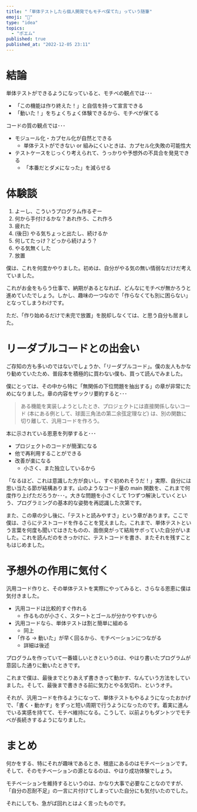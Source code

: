 ```yaml
---
title: "「単体テストしたら個人開発でもモチベ保てた」っていう随筆"
emoji: "💪"
type: "idea"
topics:
  - "ポエム"
published: true
published_at: "2022-12-05 23:11"
---
```


# 結論

単体テストができるようになっていると、モチベの観点では･･･

* 「この機能は作り終えた！」と自信を持って宣言できる
* 「動いた！」をちょくちょく体験できるから、モチベが保てる

コードの質の観点では･･･

* モジュール化・カプセル化が自然とできる
  * 単体テストができない or 組みにくいときは、カプセル化失敗の可能性大
* テストケースをじっくり考えられて、うっかりや予想外の不具合を発見できる
  * 「本番だとダメになった」を減らせる

# 体験談

1. よーし、こういうプログラム作るぞー
2. 何から手付けるかな？あれ作ろ、これ作ろ
3. 疲れた
4. (後日) やる気ちょっと出たし、続けるか
5. 何してたっけ？どっから続けよう？
6. やる気無くした
7. 放置

僕は、これを何度かやりました。初めは、自分がやる気の無い情弱なだけだ考えていました。

これがお金をもらう仕事で、納期があるとなれば、どんなにモチベが無かろうと進めていたでしょう。しかし、趣味の一つなので「作らなくても別に困らない」となってしまうわけです。

ただ、「作り始めるだけで未完で放置」を脱却しなくては、と思う自分も居ました。

# リーダブルコードとの出会い

ご存知の方も多いのではないでしょうか、「リーダブルコード」。僕の友人もかなり勧めていたため、普段本を積極的に買わない僕も、買って読んでみました。

僕にとっては、その中から特に「無関係の下位問題を抽出する」の章が非常にためになりました。章の内容をザックリ要約すると･･･

> ある機能を実装しようとしたとき、プロジェクトには直接関係しないコード (本にある例として、球面三角法の第二余弦定理など) は、別の関数に切り離して、汎用コードを作ろう。

本に示されている恩恵を列挙すると･･･

* プロジェクトのコードが簡潔になる
* 他で再利用することができる
* 改善が楽になる
  * 小さく、また独立しているから

「なるほど、これは意識した方が良いし、すぐ初めれそうだ！」実際、自分には思い当たる節が結構あります。山のようなコード量の main 関数を、これまで何度作り上げただろうか･･･。大きな問題を小さくして 1つずつ解決していくという、プログラミングの基本的な姿勢を再認識した次第です。

また、この章の少し後に、「テストと読みやすさ」という章があります。ここで僕は、さらにテストコードを作ることを覚えました。これまで、単体テストという言葉を何度も聞いてはきたものの、面倒臭がって結局サボっていた自分がいました。これを読んだのをきっかけに、テストコードを書き、またそれを残すこともはじめました。

# 予想外の作用に気付く

汎用コード作りと、その単体テストを実際にやってみると、さらなる恩恵に僕は気付きました。

* 汎用コードは比較的すぐ作れる
  * 作るものが小さく、スタートとゴールが分かりやすいから
* 汎用コードなら、単体テストは割と簡単に組める
  * 同上
* 「作る -> 動いた」が早く回るから、モチベーションにつながる
  * 詳細は後述

プログラムを作っていて一番嬉しいときというのは、やはり書いたプログラムが意図した通りに動いたときです。

これまで僕は、最後までとりあえず書ききって動かす、なんていう方法をしていました。そして、最後まで書ききる前に気力とやる気切れ、というオチ。

それが、汎用コードを作るようになって、単体テストもやるようになったおかげで、「書く・動かす」をずっと短い周期で行うようになったのです。着実に進んでいる実感を持てて、モチベ維持になる。こうして、以前よりもダントツでモチベが長続きするようになりました。

# まとめ

何かをする、特にそれが趣味であるとき、根底にあるのはモチベーションです。そして、そのモチベーションの源となるのは、やはり成功体験でしょう。

モチベーションを維持するというのは、かなり大事で必要なことなのですが、「自分の忍耐不足」の一言に片付けてしまっていた自分にも気付いたのでした。

それにしても、急がば回れとはよく言ったものです。
